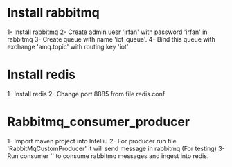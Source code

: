 # Install rabbitmq
1- Install rabbitmq
2- Create admin uesr 'irfan' with password 'irfan' in rabbitmq
3- Create queue with name 'iot_queue'.
4- Bind this queue with exchange 'amq.topic' with routing key 'iot'

# Install redis

1- Install redis
2- Change port 8885 from file redis.conf

# Rabbitmq_consumer_producer

1- Import maven project into IntelliJ
2- For producer run file 'RabbitMqCustomProducer' it will send message in rabbitmq (For testing)
3- Run consumer '' to consume rabbitmq messages and ingest into redis.



